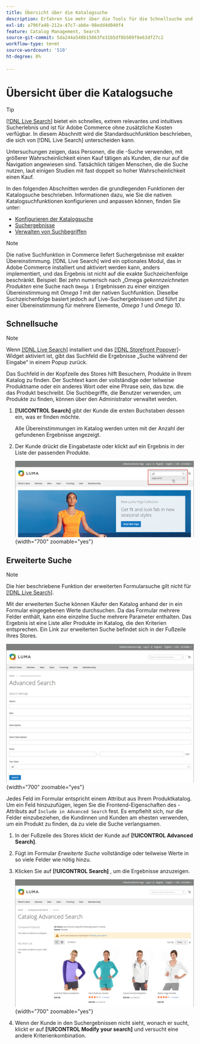 ```yaml
---
title: Übersicht über die Katalogsuche
description: Erfahren Sie mehr über die Tools für die Schnellsuche und die erweiterte Suche, die Kunden verwenden können, um Produkte in der Storefront zu finden.
exl-id: a796fa48-212a-47c7-ab6e-98edd4d040f4
feature: Catalog Management, Search
source-git-commit: 5da244a548b15863fe31b5df8b509f8e63df27c2
workflow-type: tm+mt
source-wordcount: '510'
ht-degree: 0%

---
```


# Übersicht über die Katalogsuche

>[!TIP]
>
>[[!DNL Live Search]](https://experienceleague.adobe.com/docs/commerce/live-search/overview.html?lang=de) bietet ein schnelles, extrem relevantes und intuitives Sucherlebnis und ist für Adobe Commerce ohne zusätzliche Kosten verfügbar. In diesem Abschnitt wird die Standardsuchfunktion beschrieben, die sich von [!DNL Live Search] unterscheiden kann.

Untersuchungen zeigen, dass Personen, die die -Suche verwenden, mit größerer Wahrscheinlichkeit einen Kauf tätigen als Kunden, die nur auf die Navigation angewiesen sind. Tatsächlich tätigen Menschen, die die Suche nutzen, laut einigen Studien mit fast doppelt so hoher Wahrscheinlichkeit einen Kauf.

In den folgenden Abschnitten werden die grundlegenden Funktionen der Katalogsuche beschrieben. Informationen dazu, wie Sie die nativen Katalogsuchfunktionen konfigurieren und anpassen können, finden Sie unter:

- [Konfigurieren der Katalogsuche](search-configuration.md)
- [Suchergebnisse](search-results.md)
- [Verwalten von Suchbegriffen](search-terms.md)

>[!NOTE]
>
>Die native Suchfunktion in Commerce liefert Suchergebnisse mit exakter Übereinstimmung. [!DNL Live Search] wird ein optionales Modul, das in Adobe Commerce installiert und aktiviert werden kann, anders implementiert, und das Ergebnis ist nicht auf die exakte Suchzeichenfolge beschränkt. Beispiel: Bei zehn numerisch nach „Omega _gekennzeichneten Produkten_ eine Suche nach `Omega 1` Ergebnissen zu einer einzigen Übereinstimmung mit _Omega 1_ mit der nativen Suchfunktion. Dieselbe Suchzeichenfolge basiert jedoch auf Live-Suchergebnissen und führt zu einer Übereinstimmung für mehrere Elemente, _Omega 1_ und _Omega 10_.

## Schnellsuche

>[!NOTE]
>
>Wenn [[!DNL Live Search]](https://experienceleague.adobe.com/de/docs/commerce/live-search/overview) installiert und das [[!DNL Storefront Popover]](https://experienceleague.adobe.com/de/docs/commerce/live-search/live-search-storefront/storefront-popover)-Widget aktiviert ist, gibt das Suchfeld die Ergebnisse „Suche während der Eingabe“ in einem Popup zurück.

Das Suchfeld in der Kopfzeile des Stores hilft Besuchern, Produkte in Ihrem Katalog zu finden. Der Suchtext kann der vollständige oder teilweise Produktname oder ein anderes Wort oder eine Phrase sein, das bzw. die das Produkt beschreibt. Die Suchbegriffe, die Benutzer verwenden, um Produkte zu finden, können über den Administrator verwaltet werden.

1. **[!UICONTROL Search]** gibt der Kunde die ersten Buchstaben dessen ein, was er finden möchte.

   Alle Übereinstimmungen im Katalog werden unten mit der Anzahl der gefundenen Ergebnisse angezeigt.

1. Der Kunde drückt die Eingabetaste oder klickt auf ein Ergebnis in der Liste der passenden Produkte.

   ![Suche](./assets/storefront-search-box.png){width="700" zoomable="yes"}

## Erweiterte Suche

>[!NOTE]
>
>Die hier beschriebene Funktion der erweiterten Formularsuche gilt nicht für [[!DNL Live Search]](https://experienceleague.adobe.com/docs/commerce/live-search/overview.html?lang=de).

Mit der erweiterten Suche können Käufer den Katalog anhand der in ein Formular eingegebenen Werte durchsuchen. Da das Formular mehrere Felder enthält, kann eine einzelne Suche mehrere Parameter enthalten. Das Ergebnis ist eine Liste aller Produkte im Katalog, die den Kriterien entsprechen. Ein Link zur erweiterten Suche befindet sich in der Fußzeile Ihres Stores.

![Erweiterte Suche](./assets/storefront-search-advanced.png){width="700" zoomable="yes"}

Jedes Feld im Formular entspricht einem Attribut aus Ihrem Produktkatalog. Um ein Feld hinzuzufügen, legen Sie die Frontend-Eigenschaften des -Attributs auf `Include in Advanced Search` fest. Es empfiehlt sich, nur die Felder einzubeziehen, die Kundinnen und Kunden am ehesten verwenden, um ein Produkt zu finden, da zu viele die Suche verlangsamen.

1. In der Fußzeile des Stores klickt der Kunde auf **[!UICONTROL Advanced Search]**.

1. Fügt im Formular _Erweiterte Suche_ vollständige oder teilweise Werte in so viele Felder wie nötig hinzu.

1. Klicken Sie auf **[!UICONTROL Search]** , um die Ergebnisse anzuzeigen.

   ![Suchergebnisse](./assets/storefront-search-advanced-results-modify.png){width="700" zoomable="yes"}

1. Wenn der Kunde in den Suchergebnissen nicht sieht, wonach er sucht, klickt er auf **[!UICONTROL Modify your search]** und versucht eine andere Kriterienkombination.
